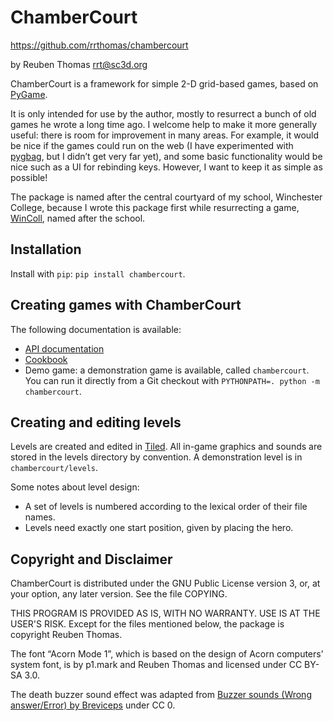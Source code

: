 # ChamberCourt

https://github.com/rrthomas/chambercourt  

by Reuben Thomas <rrt@sc3d.org>  

ChamberCourt is a framework for simple 2-D grid-based games, based on
[PyGame](https://pygame.org).

It is only intended for use by the author, mostly to resurrect a bunch of
old games he wrote a long time ago. I welcome help to make it more generally
useful: there is room for improvement in many areas. For example, it would
be nice if the games could run on the web (I have experimented with
[pygbag](https://github.com/pygame-web/pygbag/), but I didn’t get very far
yet), and some basic functionality would be nice such as a UI for rebinding
keys. However, I want to keep it as simple as possible!

The package is named after the central courtyard of my school, Winchester
College, because I wrote this package first while resurrecting a game,
[WinColl](https://github.com/rrthomas/wincoll), named after the school.


## Installation

Install with `pip`: `pip install chambercourt`.


## Creating games with ChamberCourt

The following documentation is available:

* [API documentation](https://rrthomas.github.io/chambercourt)
* [Cookbook](Cookbook.md)
* Demo game: a demonstration game is available, called `chambercourt`. You
  can run it directly from a Git checkout with
  `PYTHONPATH=. python -m chambercourt`.


## Creating and editing levels

Levels are created and edited in [Tiled](https://www.mapeditor.org/). All
in-game graphics and sounds are stored in the levels directory by
convention. A demonstration level is in `chambercourt/levels`.

Some notes about level design:

+ A set of levels is numbered according to the lexical order of their file
  names.
+ Levels need exactly one start position, given by placing the hero.


## Copyright and Disclaimer

ChamberCourt is distributed under the GNU Public License version 3, or, at
your option, any later version. See the file COPYING.

THIS PROGRAM IS PROVIDED AS IS, WITH NO WARRANTY. USE IS AT THE USER'S RISK.
Except for the files mentioned below, the package is copyright Reuben
Thomas.

The font “Acorn Mode 1”, which is based on the design of Acorn computers’
system font, is by p1.mark and Reuben Thomas and licensed under CC BY-SA
3.0.

The death buzzer sound effect was adapted from
[Buzzer sounds (Wrong answer/Error) by Breviceps](https://freesound.org/s/493163)
under CC 0.
